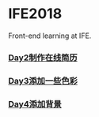 # IFE2018
Front-end learning at IFE.

### [Day2制作在线简历](http://blog.venus10.com/IFE2018/Day2/resume)
### [Day3添加一些色彩](http://blog.venus10.com/IFE2018/Day3/resume)
### [Day4添加背景](http://blog.venus10.com/IFE2018/Day4/resume)